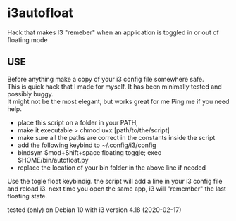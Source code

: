 # i3autofloat

Hack that makes I3 "remeber" when an application is toggled in or out of floating mode

## USE
Before anything make a copy of your i3 config file somewhere safe.  
This is quick hack that I made for myself. It has been minimally tested and possibly buggy.  
It might not be the most elegant, but works great for me
Ping me if you need help.  
 
- place this script on a folder in your PATH, 
- make it executable > chmod u+x [path/to/the/script]
- make sure all the paths are correct in the constants inside the script
- add the following keybind to ~/.config/i3/config
- bindsym $mod+Shift+space floating toggle; exec $HOME/bin/autofloat.py
- replace the location of your bin folder in the above line if needed

Use the togle float keybindig. the script will add a line in your i3 config file and reload i3. next time you open the same app, i3 will "remember" the last floating state.  

tested (only) on Debian 10 with i3 version 4.18 (2020-02-17)


